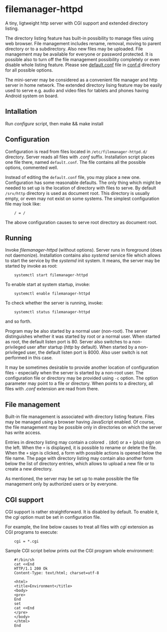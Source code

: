 filemanager-httpd
=================

A tiny, ligtweight http server with CGI support and extended
directory listing.

The directory listing feature has built-in possibility to manage
files using web browser. File management includes rename, removal,
moving to parent directory or to a subdirectory. Also new files may
be uploaded. File management may be available for everyone or
password protected. It is possible also to turn off the file
management possibility completely or even disable whole listing
feature. Please see [default.conf](conf.d/default.conf) file in
[conf.d](conf.d) directory for all possible options.

The mini-server may be considered as a convenient file manager
and http server in home network. The extended directory lising
feature may be easily used to serve e.g. audio and video files for
tablets and phones having Android system on board.

Intallation
-----------

Run _configure_ script, then make && make install

Configuration
-------------

Configuration is read from files located in `/etc/filemanager-httpd.d/`
directory. Server reads all files with _.conf_ suffix.  Installation
script places one file there, named `default.conf`. The file contains
all the possible options, commented well.

Instead of editing the `default.conf` file, you may place a new one.
Configuration has some reasonable defaults. The only thing which might
be needed to set up is the location of directory with files to serve.
By default `/srv/http` directory is used as document root. This directory
is usually empty, or even may not exist on some systems. The simplest
configuration file may look like:

        / = /

The above configuration causes to serve root directory as document root.

Running
-------

Invoke _filemanager-httpd_ (without options). Server runs in foreground
(does not daemonize). Installation contains also _systemd_ service file which
allows to start the service by the _systemd_ init system. It means,
the server may be started by invoke as root:

        systemctl start filemanager-httpd

To enable start at system startup, invoke:

        systemctl enable filemanager-httpd

To check whether the server is running, invoke:

        systemctl status filemanager-httpd

and so forth.

Program may be also started by a normal user (non-root). The server
distinguishes whether it was started by root or a normal user. When
started as root, the default listen port is 80. Server also switches
to a non-privileged user after startup (_http_ by default). When started
by a non-privileged user, the default listen port is 8000. Also user
switch is not performed in this case.

It may be sometimes desirable to provide another location of configuration
files - especially when the server is started by a non-root user. The
configuration file or directory may be provided using `-c` option. The option
parameter may point to a file or directory. When points to a directory, all
files with _.conf_ extension are read from there.


File management
---------------

Built-in file management is associated with directory listing feature.
Files may be managed using a browser having JavaScript enabled.
Of course, the file management may be possible only in directories on which the
server has write access.

Entries in directory listing may contain a colored `.` (dot) or a `+` (plus)
sign on the left. When the `+` is displayed, it is possible to rename or delete
the file. When the `+` sign is clicked, a form with possible actions is
opened below the file name. The page with directory listing
may contain also another form below the list of directory entries, which
allows to upload a new file or to create a new directory.

As mentioned, the server may be set up to make possible the file management
only by authorized users or by everyone.

CGI support
-----------

CGI support is rather straightforward. It is disabled by default. To
enable it, the _cgi_ option must be set in configuration file.

For example, the line below causes to treat all files with _cgi_ extension
as CGI programs to execute:

        cgi = *.cgi

Sample CGI script below prints out the CGI program whole environment:

        #!/bin/sh
        cat <<End
        HTTP/1.1 200 Ok
        Content-Type: text/html; charset=utf-8
        
        <html>
        <title>Environment</title>
        <body>
        <pre>
        End
        set
        cat <<End
        </pre>
        </body>
        </html>
        End


